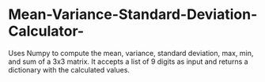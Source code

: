 # Mean-Variance-Standard-Deviation-Calculator-
Uses Numpy to compute the mean, variance, standard deviation, max, min, and sum of a 3x3 matrix. It accepts a list of 9 digits as input and returns a dictionary with the calculated values.
